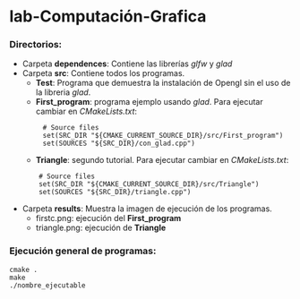 # lab-Computación-Grafica

### Directorios:
- Carpeta **dependences**: Contiene las librerías _glfw_ y _glad_
- Carpeta **src**: Contiene todos los programas. 
    * **Test**: Programa que demuestra la instalación de Opengl sin el uso de la libreria _glad_.
    * **First_program**: programa ejemplo usando _glad_.
    Para ejecutar cambiar en _CMakeLists.txt_:
    ```plain
         # Source files
         set(SRC_DIR "${CMAKE_CURRENT_SOURCE_DIR}/src/First_program")
         set(SOURCES "${SRC_DIR}/con_glad.cpp")
     ```
     * **Triangle**: segundo tutorial.
     Para ejecutar cambiar en _CMakeLists.txt_:
     ```plain
         # Source files
         set(SRC_DIR "${CMAKE_CURRENT_SOURCE_DIR}/src/Triangle")
         set(SOURCES "${SRC_DIR}/triangle.cpp")
     ```
- Carpeta **results**: Muestra la imagen de ejecución de los programas.
    * firstc.png: ejecución del **First_program**
    * triangle.png: ejecución de **Triangle**

### Ejecución general de programas:
```plain
cmake .
make
./nombre_ejecutable
```
